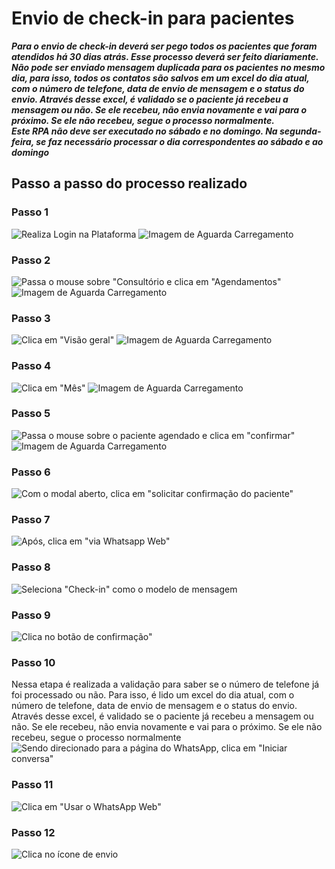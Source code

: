 # Envio de check-in para pacientes

***Para o envio de check-in deverá ser pego todos os pacientes que foram atendidos há 30 dias atrás. Esse processo deverá ser feito diariamente. Não pode ser enviado mensagem duplicada para os pacientes no mesmo dia, para isso, todos os contatos são salvos em um excel do dia atual, com o número de telefone, data de envio de mensagem e o status do envio. Através desse excel, é validado se o paciente já recebeu a mensagem ou não. Se ele recebeu, não envia novamente e vai para o próximo. Se ele não recebeu, segue o processo normalmente.***  
***Este RPA não deve ser executado no sábado e no domingo. Na segunda-feira, se faz necessário processar o dia correspondentes ao sábado e ao domingo***

## Passo a passo do processo realizado

### Passo 1

![Realiza Login na Plataforma](docs/images/first_step.png)
![Imagem de Aguarda Carregamento](docs/images/wait_loading.png)

### Passo 2

![Passa o mouse sobre "Consultório e clica em "Agendamentos"](docs/images/second_step.png)
![Imagem de Aguarda Carregamento](docs/images/wait_loading.png)

### Passo 3

![Clica em "Visão geral"](docs/images/third_step.png)
![Imagem de Aguarda Carregamento](docs/images/wait_loading.png)

### Passo 4

![Clica em "Mês"](docs/images/fourth_step.png)
![Imagem de Aguarda Carregamento](docs/images/wait_loading.png)

### Passo 5

![Passa o mouse sobre o paciente agendado e clica em "confirmar"](docs/images/fifth_step.png)
![Imagem de Aguarda Carregamento](docs/images/wait_loading.png)

### Passo 6

![Com o modal aberto, clica em "solicitar confirmação do paciente"](docs/images/sixth_step.png)

### Passo 7

![Após, clica em "via Whatsapp Web"](docs/images/seventh_step.png)

### Passo 8

![Seleciona "Check-in" como o modelo de mensagem](docs/images/eighth_step.png)

### Passo 9

![Clica no botão de confirmação"](docs/images/ninth_step.png)

### Passo 10

Nessa etapa é realizada a validação para saber se o número de telefone já foi processado ou não. Para isso, é lido um excel do dia atual, com o número de telefone, data de envio de mensagem e o status do envio. Através desse excel, é validado se o paciente já recebeu a mensagem ou não. Se ele recebeu, não envia novamente e vai para o próximo. Se ele não recebeu, segue o processo normalmente  
![Sendo direcionado para a página do WhatsApp, clica em "Iniciar conversa"](docs/images/tenth_step.png)

### Passo 11

![Clica em "Usar o WhatsApp Web"](docs/images/eleventh_step.png)

### Passo 12

![Clica no ícone de envio](docs/images/twelfth_step.png)
